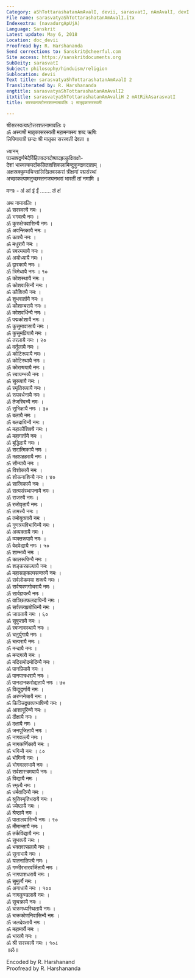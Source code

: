 ```yaml
---
Category: aShTottarashatanAmAvalI, devii, sarasvatI, nAmAvalI, devI
File name: sarasvatyaShTottarashatanAmAvalI.itx
Indexextra: (navadurgApUjA)
Language: Sanskrit
Latest update: May 6, 2018
Location: doc_devii
Proofread by: R. Harshananda
Send corrections to: Sanskrit@cheerful.com
Site access: https://sanskritdocuments.org
SubDeity: sarasvatI
Subject: philosophy/hinduism/religion
Sublocation: devii
Text title: sarasvatyaShTottarashatanAmAvalI 2
Transliterated by: R. Harshananda
engtitle: sarasvatyaShTottarashatanAmAvalI2
itxtitle: sarasvatyaShTottarashatanAmAvaliH 2 mAtRikAsarasvatI
title: सरस्वत्यष्टोत्तरशतनामावलिः २ मातृइकासरस्वती

---
```

  
 श्रीसरस्वत्यष्टोत्तरशतनामावलिः २   
ॐ अस्यश्री मातृकासरस्वती महामन्त्रस्य शब्द ऋषिः  
लिपिगायत्री छन्दः श्री मातृका सरस्वती देवता ॥  
  
ध्यानम्  
पञ्चाषद्वर्णभेदैर्विहितवदनदोष्पादहृत्कुक्षिवक्षो-  
    देशां भास्वत्कपर्दाकलितशशिकलामिन्दुकुन्दावदाताम् ।  
अक्षस्रक्कुम्भचिन्तालिखितवरकरां त्रीक्षणां पद्मसंस्थां  
    अच्छाकल्पामतुच्छस्तनजघनभरां भारतीं तां नमामि ॥  
  
मन्त्रः - अं आं इं ईं ....... ळं क्षं  
  
अथ नामावलिः ।  
ॐ सरस्वत्यै नमः ।  
ॐ भगवत्यै नमः ।  
ॐ कुरुक्षेत्रवासिन्यै नमः ।  
ॐ अवन्तिकायै नमः ।  
ॐ काश्यै नमः ।  
ॐ मधुरायै नमः ।  
ॐ स्वरमयायै नमः ।  
ॐ अयोध्यायै नमः ।  
ॐ द्वारकायै नमः ।  
ॐ त्रिमेधायै नमः । १०  
ॐ कोशस्थायै नमः ।  
ॐ कोशवासिन्यै नमः ।  
ॐ कौशिक्यै नमः ।  
ॐ शुभवार्तायै नमः ।  
ॐ कौशाम्बरायै नमः ।  
ॐ कोशवर्धिन्यै नमः ।  
ॐ पद्मकोशायै नमः ।  
ॐ कुसुमावासायै नमः ।  
ॐ कुसुमप्रियायै नमः ।  
ॐ तरलायै नमः । २०  
ॐ वर्तुलायै नमः ।  
ॐ कोटिरूपायै नमः ।  
ॐ कोटिस्थायै नमः ।  
ॐ कोराश्रयायै नमः ।  
ॐ स्वायम्भव्यै नमः ।  
ॐ सुरूपायै नमः ।  
ॐ स्मृतिरूपायै नमः ।  
ॐ रूपवर्धनायै नमः ।  
ॐ तेजस्विन्यै नमः ।  
ॐ सुभिक्षायै नमः । ३०  
ॐ बलायै नमः ।  
ॐ बलदायिन्यै नमः ।  
ॐ महाकौशिक्यै नमः ।  
ॐ महागर्तायै नमः ।  
ॐ बुद्धिदायै नमः ।  
ॐ सदात्मिकायै नमः ।  
ॐ महाग्रहहरायै नमः ।  
ॐ सौम्यायै नमः ।  
ॐ विशोकायै नमः ।  
ॐ शोकनाशिन्यै नमः । ४०  
ॐ सात्विकायै नमः ।  
ॐ सत्यसंस्थापनायै नमः ।  
ॐ राजस्यै नमः ।  
ॐ रजोवृतायै नमः ।  
ॐ तामस्यै नमः ।  
ॐ तमोयुक्तायै नमः ।  
ॐ गुणत्रयविभागिन्यै नमः ।  
ॐ अव्यक्तायै नमः ।  
ॐ व्यक्तरूपायै नमः ।  
ॐ वेदवेद्यायै नमः । ५०  
ॐ शाम्भव्यै नमः ।  
ॐ कालरूपिण्यै नमः ।  
ॐ शङ्करकल्पायै नमः ।  
ॐ महासङ्कल्पसन्तत्यै नमः ।  
ॐ सर्वलोकमया शक्त्यै नमः ।  
ॐ सर्वश्रवणगोचरायै नमः ।  
ॐ सार्वज्ञवत्यै नमः ।  
ॐ वाञ्छितफलदायिन्यै नमः ।  
ॐ सर्वतत्वप्रबोधिन्यै नमः ।  
ॐ जाग्रतायै नमः । ६०  
ॐ सुषुप्तायै नमः ।  
ॐ स्वप्नावस्थायै नमः ।  
ॐ चतुर्युगायै नमः ।  
ॐ चत्वरायै नमः ।  
ॐ मन्दायै नमः ।  
ॐ मन्दगत्यै नमः ।  
ॐ मदिरामोदमोदिन्यै नमः ।  
ॐ पानप्रियायै नमः ।  
ॐ पानपात्रधरायै नमः ।  
ॐ पानदानकरोद्यतायै नमः । ७०  
ॐ विद्युद्वर्णायै नमः ।  
ॐ अरुणनेत्रायै नमः ।  
ॐ किञ्चिद्व्यक्तभाषिण्यै नमः ।  
ॐ आशापूरिण्यै नमः ।  
ॐ दीक्षायै नमः ।  
ॐ दक्षायै नमः ।  
ॐ जनपूजितायै नमः ।  
ॐ नागवल्ल्यै नमः ।  
ॐ नागकर्णिकायै नमः ।  
ॐ भगिन्यै नमः । ८०  
ॐ भोगिन्यै नमः ।  
ॐ भोगवल्लभायै नमः ।  
ॐ सर्वशास्त्रमयायै नमः ।  
ॐ विद्यायै नमः ।  
ॐ स्मृत्यै नमः ।  
ॐ धर्मवादिन्यै नमः ।  
ॐ श्रुतिस्मृतिधरायै नमः ।  
ॐ ज्येष्ठायै नमः ।  
ॐ श्रेष्ठायै नमः ।  
ॐ पातालवासिन्यै नमः । ९०  
ॐ मीमाम्सायै नमः ।  
ॐ तर्कविद्यायै नमः ।  
ॐ सुभक्त्यै नमः ।  
ॐ भक्तवत्सलायै नमः ।  
ॐ सुनाभायै नमः ।  
ॐ यातनालिप्त्यै नमः ।  
ॐ गम्भीरभारवर्जितायै नमः ।  
ॐ नागपाशधरायै नमः ।  
ॐ सुमूर्त्यै नमः ।  
ॐ अगाधायै नमः । १००  
ॐ नागकुण्डलायै नमः ।  
ॐ सुचक्रायै नमः ।  
ॐ चक्रमध्यस्थितायै नमः ।  
ॐ चक्रकोणनिवासिन्यै नमः ।  
ॐ जलदेवतायै नमः ।  
ॐ महामार्यै नमः ।  
ॐ भारत्यै नमः ।  
ॐ श्री सरस्वत्यै नमः । १०८  
 ॥ॐ॥   
  
Encoded by R. Harshanand  
Proofread by R. Harshananda  
  
